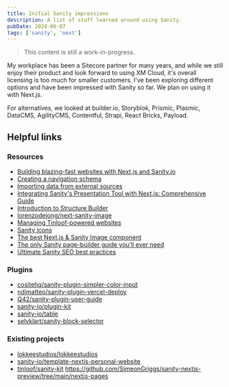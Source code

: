 ```yaml
---
title: Initial Sanity impressions
description: A list of stuff learned around using Sanity.
pubDate: 2024-08-07
tags: ['sanity', 'next']
---
```


> This content is still a work-in-progress.

My workplace has been a Sitecore partner for many years, and while we still enjoy their product and look forward to using XM Cloud, it's overall licensing is too much for smaller customers. I've been exploring different options and have been impressed with Sanity so far. We plan on using it with Next.js.

For alternatives, we looked at builder.io, Storyblok, Prismic, Plasmic, DataCMS, AgilityCMS, Contentful, Strapi, React Bricks, Payload.

## Helpful links

### Resources

- [Building blazing-fast websites with Next.js and Sanity.io](https://rangle.io/blog/build-blazing-fast-websites-with-nextjs-and-sanity)
- [Creating a navigation schema](https://www.sanity.io/guides/creating-navigation-schema)
- [Importing data from external sources](https://www.sanity.io/guides/guide-importing-data-from-external-sources)
- [Integrating Sanity's Presentation Tool with Next.js: Comprehensive Guide](https://focusreactive.com/sanity-presentation-tool-nextjs)
- [Introduction to Structure Builder](https://www.sanity.io/docs/structure-builder-introduction)
- [lorenzodejong/next-sanity-image](https://github.com/lorenzodejong/next-sanity-image)
- [Managing Tinloof-powered websites](https://tinloof.com/blog/managing-tinloof-powered-websites)
- [Sanity icons](https://icons.sanity.build/)
- [The best Next.js & Sanity Image component](https://roboto.studio/blog/the-best-nextjs-and-sanity-image-component)
- [The only Sanity page-builder guide you'll ever need](https://roboto.studio/blog/the-only-sanity-page-builder-guide-youll-ever-need)
- [Ultimate Sanity SEO best practices](https://roboto.studio/blog/ultimate-sanity-seo-best-practices)

### Plugins

- [cositehq/sanity-plugin-simpler-color-input](https://github.com/cositehq/sanity-plugin-simpler-color-input)
- [ndimatteo/sanity-plugin-vercel-deploy](https://github.com/ndimatteo/sanity-plugin-vercel-deploy)
- [Q42/sanity-plugin-user-guide](https://github.com/Q42/sanity-plugin-user-guide/tree/main)
- [sanity-io/plugin-kit](https://github.com/sanity-io/plugin-kit)
- [sanity-io/table](https://github.com/sanity-io/table)
- [selvklart/sanity-block-selector](https://github.com/selvklart/sanity-block-selector)

### Existing projects

- [lokkeestudios/lokkeestudios](https://github.com/lokkeestudios/lokkeestudios)
- [sanity-io/template-nextjs-personal-website](https://github.com/sanity-io/template-nextjs-personal-website)
- [tinloof/sanity-kit](https://github.com/tinloof/sanity-kit)
  https://github.com/SimeonGriggs/sanity-nextjs-preview/tree/main/nextjs-pages
